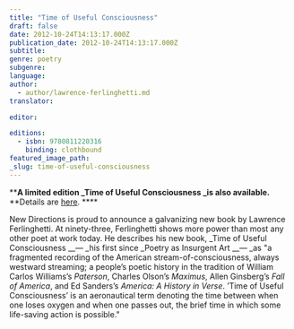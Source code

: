 ```yaml
---
title: "Time of Useful Consciousness"
draft: false
date: 2012-10-24T14:13:17.000Z
publication_date: 2012-10-24T14:13:17.000Z
subtitle:
genre: poetry
subgenre:
language:
author:
  - author/lawrence-ferlinghetti.md
translator:

editor:

editions:
  - isbn: 9780811220316
    binding: clothbound
featured_image_path:
_slug: time-of-useful-consciousness
---
```


****A limited edition _Time of Useful Consciousness _is also available.**
**Details are [here](http://ndbooks.com/book/time-of-useful-consciousness1). ****

New Directions is proud to announce a galvanizing new book by Lawrence Ferlinghetti. At ninety-three, Ferlinghetti shows more power than most any other poet at work today. He describes his new book, _Time of Useful Consciousness __— _his first since _Poetry as Insurgent Art __— _as "a fragmented recording of the American stream-of-consciousness, always westward streaming; a people’s poetic history in the tradition of William Carlos Williams’s _Paterson_, Charles Olson’s _Maximus_, Allen Ginsberg’s _Fall of America_, and Ed Sanders’s _America: A History in Verse_. ’Time of Useful Consciousness’ is an aeronautical term denoting the time between when one loses oxygen and when one passes out, the brief time in which some life-saving action is possible."   

